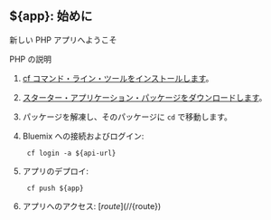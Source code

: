${app}: 始めに
-----------------------------------
新しい PHP アプリへようこそ

PHP の説明

1. [cf コマンド・ライン・ツールをインストールします](${doc-url}/#starters/BuildingWeb.html#install_cf)。
2. [スターター・アプリケーション・パッケージをダウンロードします](${ace-url}/rest/apps/${app-guid}/starter-download)。
3. パッケージを解凍し、そのパッケージに `cd` で移動します。
4. Bluemix への接続およびログイン:

		cf login -a ${api-url}

5. アプリのデプロイ:

		cf push ${app}

6. アプリへのアクセス: [${route}](//${route})

